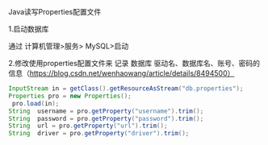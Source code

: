 Java读写Properties配置文件

1.启动数据库

通过 计算机管理>服务> MySQL>启动

2.修改使用properties配置文件来 记录 数据库 驱动名、数据库名、账号、密码的信息（https://blog.csdn.net/wenhaowang/article/details/8494500）

```java
InputStream in = getClass().getResourceAsStream("db.properties");
Properties pro = new Properties();
 pro.load(in);
String  username = pro.getProperty("username").trim();
String  password = pro.getProperty("password").trim();
String  url = pro.getProperty("url").trim();
String  driver = pro.getProperty("driver").trim();
```

